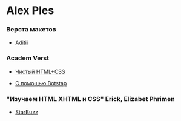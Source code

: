 # Alex Ples

### Верста макетов

* [Aditii](https://alexples.github.io/aditii)

### Academ Verst

* [Чистый HTML+CSS](https://alexples.github.io/million_html+css_clean/)

* [С помощью Botstap](https://alexples.github.io/million_bootstap/)

### "Изучаем HTML XHTML и CSS" Erick, Elizabet Phrimen

* [StarBuzz](https://alexples.github.io/new_website_starbuzz/)









